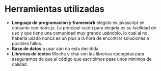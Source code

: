 # Herramientas utilizadas

+ **Lenguaje de programación y framework** elegido es javascript en conjunto con node.js. La principal razón para elegirla es su facilidad de uso y que tiene una comunidad muy grande usándolo, lo cual al no haberla usado nunca es un plus a la hora de encontrar soluciones a posibles fallos.
+ **Base de datos** a usar aún no esta decidida. 
+ **Librerias de testeo** Mocha y chai son las librerias escogidas para asegurarnos de que el código que escribimos pase unos mínimos de calidad. 
